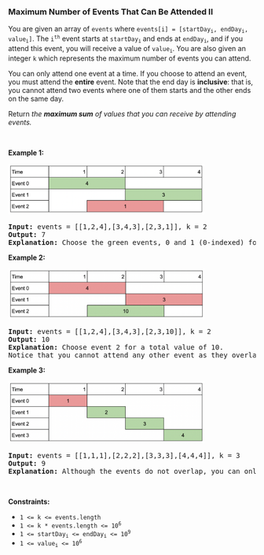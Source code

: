 
<h3>Maximum Number of Events That Can Be Attended II</h3>
<div><p>You are given an array of <code>events</code> where <code>events[i] = [startDay<sub>i</sub>, endDay<sub>i</sub>, value<sub>i</sub>]</code>. The <code>i<sup>th</sup></code> event starts at <code>startDay<sub>i</sub></code><sub> </sub>and ends at <code>endDay<sub>i</sub></code>, and if you attend this event, you will receive a value of <code>value<sub>i</sub></code>. You are also given an integer <code>k</code> which represents the maximum number of events you can attend.</p>
<p>You can only attend one event at a time. If you choose to attend an event, you must attend the <strong>entire</strong> event. Note that the end day is <strong>inclusive</strong>: that is, you cannot attend two events where one of them starts and the other ends on the same day.</p>
<p>Return <em>the <strong>maximum sum</strong> of values that you can receive by attending events.</em></p>
<p> </p>
<p><strong>Example 1:</strong></p>
<p><img alt="" src="assets/edc64ddaa3b749a18bffaa34d911331d.png" style="width: 400px; height: 103px;"/></p>
<pre><strong>Input:</strong> events = [[1,2,4],[3,4,3],[2,3,1]], k = 2
<strong>Output:</strong> 7
<strong>Explanation: </strong>Choose the green events, 0 and 1 (0-indexed) for a total value of 4 + 3 = 7.</pre>
<p><strong>Example 2:</strong></p>
<p><img alt="" src="assets/415eedbcecb54d539d708b1627219239.png" style="width: 400px; height: 103px;"/></p>
<pre><strong>Input:</strong> events = [[1,2,4],[3,4,3],[2,3,10]], k = 2
<strong>Output:</strong> 10
<strong>Explanation:</strong> Choose event 2 for a total value of 10.
Notice that you cannot attend any other event as they overlap, and that you do <strong>not</strong> have to attend k events.</pre>
<p><strong>Example 3:</strong></p>
<p><strong><img alt="" src="assets/3b96e08ab43d4b0fb8c09a23882c0a10.png" style="width: 400px; height: 126px;"/></strong></p>
<pre><strong>Input:</strong> events = [[1,1,1],[2,2,2],[3,3,3],[4,4,4]], k = 3
<strong>Output:</strong> 9
<strong>Explanation:</strong> Although the events do not overlap, you can only attend 3 events. Pick the highest valued three.</pre>
<p> </p>
<p><strong>Constraints:</strong></p>
<ul>
<li><code>1 &lt;= k &lt;= events.length</code></li>
<li><code>1 &lt;= k * events.length &lt;= 10<sup>6</sup></code></li>
<li><code>1 &lt;= startDay<sub>i</sub> &lt;= endDay<sub>i</sub> &lt;= 10<sup>9</sup></code></li>
<li><code>1 &lt;= value<sub>i</sub> &lt;= 10<sup>6</sup></code></li>
</ul>
</div>
